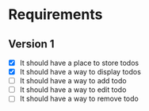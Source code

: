 # Requirements

## Version 1

- [x] It should have a place to store todos
- [x] It should have a way to display todos
- [ ] It should have a way to add todo
- [ ] It should have a way to edit todo
- [ ] It should have a way to remove todo
